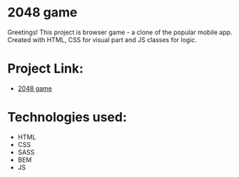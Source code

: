 # 2048 game

Greetings! This project is browser game - a clone of the popular mobile app. Created with HTML, CSS for visual part and JS classes for logic.

# Project Link: 
- [2048 game](https://olehphw.github.io/2048-game/)

# Technologies used:
- HTML
- CSS
- SASS
- BEM
- JS
